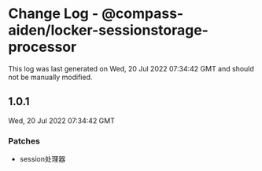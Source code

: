 # Change Log - @compass-aiden/locker-sessionstorage-processor

This log was last generated on Wed, 20 Jul 2022 07:34:42 GMT and should not be manually modified.

## 1.0.1
Wed, 20 Jul 2022 07:34:42 GMT

### Patches

- session处理器

